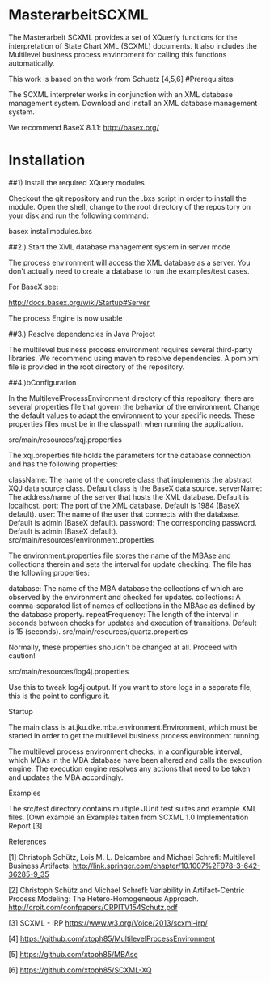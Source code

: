 # MasterarbeitSCXML

The Masterarbeit SCXML provides a set of XQuerfy functions for the interpretation of State Chart XML (SCXML) documents.
It also includes the Multilevel business process envinroment for calling this functions automatically. 

This work is based on the work from Schuetz [4,5,6]
#Prerequisites

The SCXML interpreter works in conjunction with an XML database management system. Download and install an XML database management system.

We recommend BaseX 8.1.1: http://basex.org/

# Installation 


##1) Install the required XQuery modules 

Checkout the git repository and run the .bxs script in order to install the module. Open the shell, change to the root directory of the repository on your disk and run the following command:

basex installmodules.bxs


##2.) Start the XML database management system in server mode

The process environment will access the XML database as a server. You don't actually need to create a database to run the examples/test cases.

For BaseX see:

http://docs.basex.org/wiki/Startup#Server

The process Engine is now usable


##3.) Resolve dependencies in Java Project 

The multilevel business process environment requires several third-party libraries. We recommend using maven to resolve dependencies. A pom.xml file is provided in the root directory of the repository.

##4.)bConfiguration

In the MultilevelProcessEnvironment directory of this repository, there are several properties file that govern the behavior of the environment. Change the default values to adapt the environment to your specific needs. These properties files must be in the classpath when running the application.

src/main/resources/xqj.properties

The xqj.properties file holds the parameters for the database connection and has the following properties:

className: The name of the concrete class that implements the abstract XQJ data source class. Default class is the BaseX data source.
serverName: The address/name of the server that hosts the XML database. Default is localhost.
port: The port of the XML database. Default is 1984 (BaseX default).
user: The name of the user that connects with the database. Default is admin (BaseX default).
password: The corresponding password. Default is admin (BaseX default).
src/main/resources/environment.properties

The environment.properties file stores the name of the MBAse and collections therein and sets the interval for update checking. The file has the following properties:

database: The name of the MBA database the collections of which are observed by the environment and checked for updates.
collections: A comma-separated list of names of collections in the MBAse as defined by the database property.
repeatFrequency: The length of the interval in seconds between checks for updates and execution of transitions. Default is 15 (seconds).
src/main/resources/quartz.properties

Normally, these properties shouldn't be changed at all. Proceed with caution!

src/main/resources/log4j.properties

Use this to tweak log4j output. If you want to store logs in a separate file, this is the point to configure it.

Startup

The main class is at.jku.dke.mba.environment.Environment, which must be started in order to get the multilevel business process environment running.

The multilevel process environment checks, in a configurable interval, which MBAs in the MBA database have been altered and calls the execution engine. The execution engine resolves any actions that need to be taken and updates the MBA accordingly.

Examples

The src/test directory contains multiple JUnit test suites and example XML files.
(Own example an Examples taken from SCXML 1.0 Implementation Report [3]


References

[1] Christoph Schütz, Lois M. L. Delcambre and Michael Schrefl: Multilevel Business Artifacts. http://link.springer.com/chapter/10.1007%2F978-3-642-36285-9_35

[2] Christoph Schütz and Michael Schrefl: Variability in Artifact-Centric Process Modeling: The Hetero-Homogeneous Approach. http://crpit.com/confpapers/CRPITV154Schutz.pdf

[3]  SCXML - IRP https://www.w3.org/Voice/2013/scxml-irp/

[4] https://github.com/xtoph85/MultilevelProcessEnvironment

[5] https://github.com/xtoph85/MBAse

[6] https://github.com/xtoph85/SCXML-XQ

